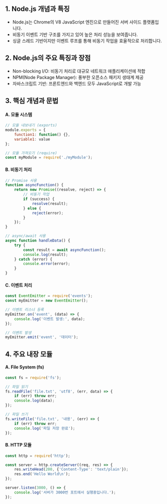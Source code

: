 ## 1. Node.js 개념과 특징
- Node.js는 Chrome의 V8 JavaScript 엔진으로 만들어진 서버 사이드 플랫폼입니다.
- 비동기 이벤트 기반 구조를 가지고 있어 높은 처리 성능을 보여줍니다.
- 싱글 스레드 기반이지만 이벤트 루프를 통해 비동기 작업을 효율적으로 처리합니다.

## 2. Node.js의 주요 특징과 장점
- Non-blocking I/O: 비동기 처리로 대규모 네트워크 애플리케이션에 적합
- NPM(Node Package Manager): 풍부한 오픈소스 패키지 생태계 제공
- 자바스크립트 기반: 프론트엔드와 백엔드 모두 JavaScript로 개발 가능

## 3. 핵심 개념과 문법

#### A. 모듈 시스템
```javascript
// 모듈 내보내기 (exports)
module.exports = {
    function1: function() {},
    variable1: value
};

// 모듈 가져오기 (require)
const myModule = require('./myModule');
```

#### B. 비동기 처리
```javascript
// Promise 사용
function asyncFunction() {
    return new Promise((resolve, reject) => {
        // 비동기 작업
        if (success) {
            resolve(result);
        } else {
            reject(error);
        }
    });
}

// async/await 사용
async function handleData() {
    try {
        const result = await asyncFunction();
        console.log(result);
    } catch (error) {
        console.error(error);
    }
}
```

#### C. 이벤트 처리
```javascript
const EventEmitter = require('events');
const myEmitter = new EventEmitter();

// 이벤트 리스너 등록
myEmitter.on('event', (data) => {
    console.log('이벤트 발생:', data);
});

// 이벤트 발생
myEmitter.emit('event', '데이터');
```

## 4. 주요 내장 모듈

#### A. File System (fs)
```javascript
const fs = require('fs');

// 파일 읽기
fs.readFile('file.txt', 'utf8', (err, data) => {
    if (err) throw err;
    console.log(data);
});

// 파일 쓰기
fs.writeFile('file.txt', '내용', (err) => {
    if (err) throw err;
    console.log('파일 저장 완료');
});
```

#### B. HTTP 모듈
```javascript
const http = require('http');

const server = http.createServer((req, res) => {
    res.writeHead(200, {'Content-Type': 'text/plain'});
    res.end('Hello World\n');
});

server.listen(3000, () => {
    console.log('서버가 3000번 포트에서 실행중입니다.');
});
```
